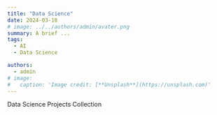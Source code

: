 ```yaml
---
title: "Data Science"
date: 2024-03-18
# image: ../../authors/admin/avater.png
summary: A brief ...
tags: 
  - AI
  - Data Science

authors:
  - admin
# image:
#   caption: 'Image credit: [**Unsplash**](https://unsplash.com)'
---
```


Data Science Projects Collection
